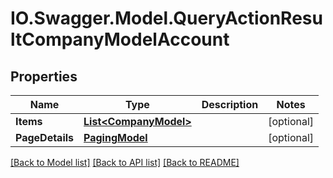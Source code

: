 # IO.Swagger.Model.QueryActionResultCompanyModelAccount
## Properties

Name | Type | Description | Notes
------------ | ------------- | ------------- | -------------
**Items** | [**List&lt;CompanyModel&gt;**](CompanyModel.md) |  | [optional] 
**PageDetails** | [**PagingModel**](PagingModel.md) |  | [optional] 

[[Back to Model list]](../README.md#documentation-for-models) [[Back to API list]](../README.md#documentation-for-api-endpoints) [[Back to README]](../README.md)

